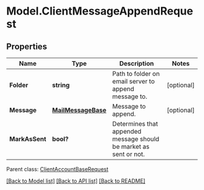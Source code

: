# Model.ClientMessageAppendRequest
## Properties
Name | Type | Description | Notes
------------ | ------------- | ------------- | -------------
**Folder** | **string** | Path to folder on email server to append message to.              | [optional] 
**Message** | [**MailMessageBase**](MailMessageBase.md) | Message to append.              | [optional] 
**MarkAsSent** | **bool?** | Determines that appended message should be market as sent or not.              | 

 Parent class: [ClientAccountBaseRequest](ClientAccountBaseRequest.md)

[[Back to Model list]](README.md#documentation-for-models) [[Back to API list]](README.md#documentation-for-api-endpoints) [[Back to README]](README.md)


